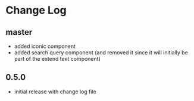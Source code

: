# Change Log

## master

- added iconic component
- added search query component (and removed it since it will initially be part of the extend text component)

## 0.5.0

- initial release with change log file
